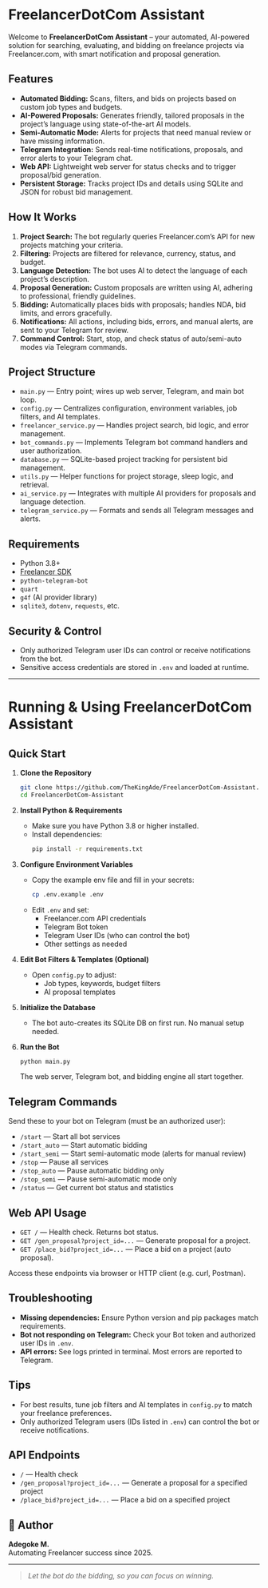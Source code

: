 # FreelancerDotCom Assistant

Welcome to **FreelancerDotCom Assistant** – your automated, AI-powered solution for searching, evaluating, and bidding on freelance projects via Freelancer.com, with smart notification and proposal generation.

## Features

- **Automated Bidding:** Scans, filters, and bids on projects based on custom job types and budgets.
- **AI-Powered Proposals:** Generates friendly, tailored proposals in the project’s language using state-of-the-art AI models.
- **Semi-Automatic Mode:** Alerts for projects that need manual review or have missing information.
- **Telegram Integration:** Sends real-time notifications, proposals, and error alerts to your Telegram chat.
- **Web API:** Lightweight web server for status checks and to trigger proposal/bid generation.
- **Persistent Storage:** Tracks project IDs and details using SQLite and JSON for robust bid management.

## How It Works

1. **Project Search:** The bot regularly queries Freelancer.com’s API for new projects matching your criteria.
2. **Filtering:** Projects are filtered for relevance, currency, status, and budget.
3. **Language Detection:** The bot uses AI to detect the language of each project’s description.
4. **Proposal Generation:** Custom proposals are written using AI, adhering to professional, friendly guidelines.
5. **Bidding:** Automatically places bids with proposals; handles NDA, bid limits, and errors gracefully.
6. **Notifications:** All actions, including bids, errors, and manual alerts, are sent to your Telegram for review.
7. **Command Control:** Start, stop, and check status of auto/semi-auto modes via Telegram commands.

## Project Structure

- `main.py` — Entry point; wires up web server, Telegram, and main bot loop.
- `config.py` — Centralizes configuration, environment variables, job filters, and AI templates.
- `freelancer_service.py` — Handles project search, bid logic, and error management.
- `bot_commands.py` — Implements Telegram bot command handlers and user authorization.
- `database.py` — SQLite-based project tracking for persistent bid management.
- `utils.py` — Helper functions for project storage, sleep logic, and retrieval.
- `ai_service.py` — Integrates with multiple AI providers for proposals and language detection.
- `telegram_service.py` — Formats and sends all Telegram messages and alerts.

## Requirements

- Python 3.8+
- [Freelancer SDK](https://github.com/freelancer/freelancer-sdk)
- `python-telegram-bot`
- `quart`
- `g4f` (AI provider library)
- `sqlite3`, `dotenv`, `requests`, etc.

## Security & Control

- Only authorized Telegram user IDs can control or receive notifications from the bot.
- Sensitive access credentials are stored in `.env` and loaded at runtime.

---

# Running & Using FreelancerDotCom Assistant

## Quick Start

1. **Clone the Repository**
   ```bash
   git clone https://github.com/TheKingAde/FreelancerDotCom-Assistant.git
   cd FreelancerDotCom-Assistant
   ```

2. **Install Python & Requirements**
   - Make sure you have Python 3.8 or higher installed.
   - Install dependencies:
     ```bash
     pip install -r requirements.txt
     ```

3. **Configure Environment Variables**
   - Copy the example env file and fill in your secrets:
     ```bash
     cp .env.example .env
     ```
   - Edit `.env` and set:
     - Freelancer.com API credentials
     - Telegram Bot token
     - Telegram User IDs (who can control the bot)
     - Other settings as needed

4. **Edit Bot Filters & Templates (Optional)**
   - Open `config.py` to adjust:
     - Job types, keywords, budget filters
     - AI proposal templates

5. **Initialize the Database**
   - The bot auto-creates its SQLite DB on first run. No manual setup needed.

6. **Run the Bot**
   ```bash
   python main.py
   ```

   The web server, Telegram bot, and bidding engine all start together.

## Telegram Commands

Send these to your bot on Telegram (must be an authorized user):

- `/start` — Start all bot services
- `/start_auto` — Start automatic bidding
- `/start_semi` — Start semi-automatic mode (alerts for manual review)
- `/stop` — Pause all services
- `/stop_auto` — Pause automatic bidding only
- `/stop_semi` — Pause semi-automatic mode only
- `/status` — Get current bot status and statistics

## Web API Usage

- `GET /` — Health check. Returns bot status.
- `GET /gen_proposal?project_id=...` — Generate proposal for a project.
- `GET /place_bid?project_id=...` — Place a bid on a project (auto proposal).

Access these endpoints via browser or HTTP client (e.g. curl, Postman).

## Troubleshooting

- **Missing dependencies:** Ensure Python version and pip packages match requirements.
- **Bot not responding on Telegram:** Check your Bot token and authorized user IDs in `.env`.
- **API errors:** See logs printed in terminal. Most errors are reported to Telegram.

## Tips

- For best results, tune job filters and AI templates in `config.py` to match your freelance preferences.
- Only authorized Telegram users (IDs listed in `.env`) can control the bot or receive notifications.

## API Endpoints

- `/` — Health check
- `/gen_proposal?project_id=...` — Generate a proposal for a specified project
- `/place_bid?project_id=...` — Place a bid on a specified project

## 👤 Author

**Adegoke M.**  
Automating Freelancer success since 2025.

---

> *Let the bot do the bidding, so you can focus on winning.*
